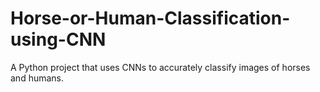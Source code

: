 # Horse-or-Human-Classification-using-CNN
A Python project that uses CNNs to accurately classify images of horses and humans.
